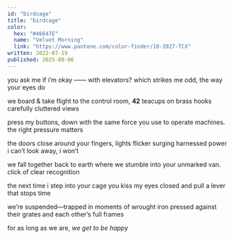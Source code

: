 ```yaml
---
id: "birdcage"
title: "birdcage"
color:
  hex: "#46647E"
  name: "Velvet Morning"
  link: "https://www.pantone.com/color-finder/18-3927-TCX"
written: 2022-07-19
published: 2025-08-06
---
```

you ask me if i’m okay
–––– with elevators?
which strikes me odd,
the way your eyes do

we board & take flight
to the control room, <strong>42</strong>
teacups on brass hooks
carefully cluttered views

press my buttons, down
with the same force you
use to operate machines.
the right pressure matters

the doors close around
your fingers, lights flicker
surging harnessed power
i can’t look away, i won’t

we fall together back to
earth where we stumble
into your unmarked van.
click of clear recognition

the next time i step into
your cage you kiss my
eyes closed and pull a
lever
            that
                      stops
                                  time

we’re suspended—trapped
in moments of wrought iron
pressed against their grates
and each other’s full frames

for as long
as we are,
_we get to
be happy_